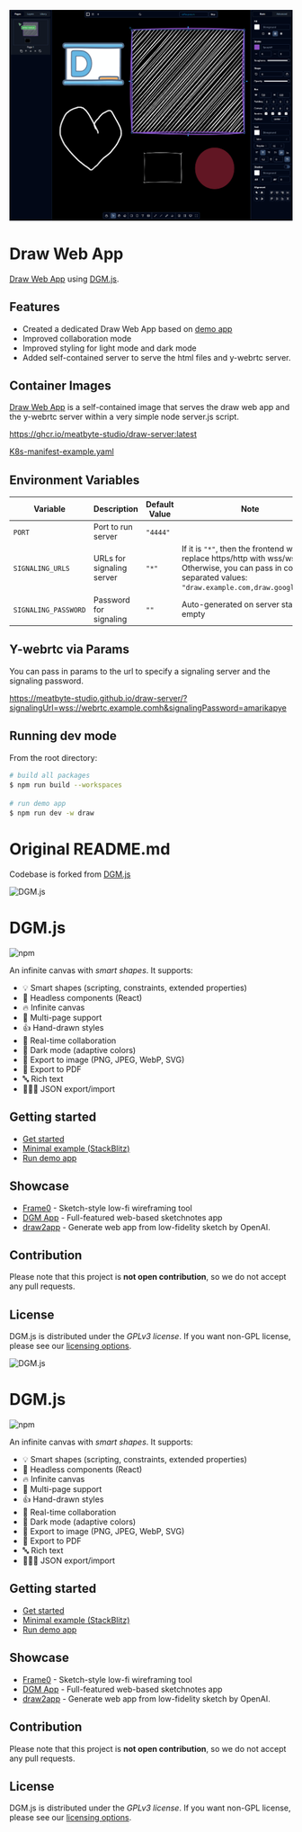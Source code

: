 ![Draw App](image.png)

# Draw Web App

[Draw Web App](https://meatbyte-studio.github.io/draw-server/) using [DGM.js](https://github.com/dgmjs/dgmjs).

## Features

- Created a dedicated Draw Web App based on [demo app](https://github.com/dgmjs/dgmjs/blob/main/apps/demo/README.md)
- Improved collaboration mode
- Improved styling for light mode and dark mode
- Added self-contained server to serve the html files and y-webrtc server.

## Container Images

[Draw Web App](https://meatbyte-studio.github.io/draw-server/) is a self-contained image that serves the draw web app and the y-webrtc server within a very simple node server.js script.

https://ghcr.io/meatbyte-studio/draw-server:latest

[K8s-manifest-example.yaml](draw-server/k8s-manifest-example.yaml)

## Environment Variables

| Variable             | Description               | Default Value | Note                                                                                                                                                                |
| -------------------- | ------------------------- | ------------- | ------------------------------------------------------------------------------------------------------------------------------------------------------------------- |
| `PORT`               | Port to run server        | `"4444"`      |                                                                                                                                                                     |
| `SIGNALING_URLS`     | URLs for signaling server | `"*"`         | If it is `"*"`, then the frontend will just replace https/http with wss/ws. Otherwise, you can pass in comma separated values: `"draw.example.com,draw.google.com"` |
| `SIGNALING_PASSWORD` | Password for signaling    | `""`          | Auto-generated on server start if empty                                                                                                                             |

## Y-webrtc via Params

You can pass in params to the url to specify a signaling server and the signaling password.

https://meatbyte-studio.github.io/draw-server/?signalingUrl=wss://webrtc.example.comh&signalingPassword=amarikapye

## Running dev mode

From the root directory:

```sh
# build all packages
$ npm run build --workspaces

# run demo app
$ npm run dev -w draw
```

# Original README.md

Codebase is forked from [DGM.js](https://github.com/dgmjs/dgmjs)

![DGM.js](https://fs.dgm.sh/i/7GS5SV8W3uojHd3cbfVzJ/lwpx3u3x@2x.png)

# DGM.js

![npm](https://img.shields.io/npm/v/@dgmjs/core.svg)

An infinite canvas with _smart shapes_. It supports:

- 💡 Smart shapes (scripting, constraints, extended properties)
- 🔧 Headless components (React)
- 🔥 Infinite canvas
- 📑 Multi-page support
- 👍 Hand-drawn styles
- 👥 Real-time collaboration
- 🎨 Dark mode (adaptive colors)
- 📸 Export to image (PNG, JPEG, WebP, SVG)
- 📕 Export to PDF
- 🔤 Rich text
- 🧑🏻‍💻 JSON export/import

## Getting started

- [Get started](https://dgmjs.dev/overview/getting-started/)
- [Minimal example (StackBlitz)](https://stackblitz.com/edit/dgmjs-example?file=src%2Fapp.tsx)
- [Run demo app](https://github.com/dgmjs/dgmjs/blob/main/apps/demo/README.md)

## Showcase

- [Frame0](https://frame0.app) - Sketch-style low-fi wireframing tool
- [DGM App](https://dgm.sh/home) - Full-featured web-based sketchnotes app
- [draw2app](https://draw2app.pages.dev/) - Generate web app from low-fidelity sketch by OpenAI.

## Contribution

Please note that this project is **not open contribution**, so we do not accept any pull requests.

## License

DGM.js is distributed under the _GPLv3 license_. If you want non-GPL license, please see our [licensing options](https://dgmjs.dev/overview/license/).

![DGM.js](https://fs.dgm.sh/i/7GS5SV8W3uojHd3cbfVzJ/lwpx3u3x@2x.png)

# DGM.js

![npm](https://img.shields.io/npm/v/@dgmjs/core.svg)

An infinite canvas with _smart shapes_. It supports:

- 💡 Smart shapes (scripting, constraints, extended properties)
- 🔧 Headless components (React)
- 🔥 Infinite canvas
- 📑 Multi-page support
- 👍 Hand-drawn styles
- 👥 Real-time collaboration
- 🎨 Dark mode (adaptive colors)
- 📸 Export to image (PNG, JPEG, WebP, SVG)
- 📕 Export to PDF
- 🔤 Rich text
- 🧑🏻‍💻 JSON export/import

## Getting started

- [Get started](https://dgmjs.dev/overview/getting-started/)
- [Minimal example (StackBlitz)](https://stackblitz.com/edit/dgmjs-example?file=src%2Fapp.tsx)
- [Run demo app](https://github.com/dgmjs/dgmjs/blob/main/apps/demo/README.md)

## Showcase

- [Frame0](https://frame0.app) - Sketch-style low-fi wireframing tool
- [DGM App](https://dgm.sh/home) - Full-featured web-based sketchnotes app
- [draw2app](https://draw2app.pages.dev/) - Generate web app from low-fidelity sketch by OpenAI.

## Contribution

Please note that this project is **not open contribution**, so we do not accept any pull requests.

## License

DGM.js is distributed under the _GPLv3 license_. If you want non-GPL license, please see our [licensing options](https://dgmjs.dev/overview/license/).
